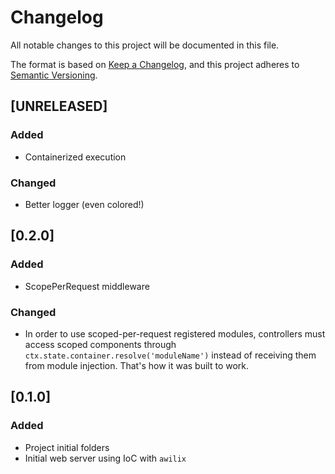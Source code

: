 # Changelog
All notable changes to this project will be documented in this file.

The format is based on [Keep a Changelog](https://keepachangelog.com/en/1.0.0/),
and this project adheres to [Semantic Versioning](https://semver.org/spec/v2.0.0.html).

## [UNRELEASED]

### Added

-   Containerized execution

### Changed

-   Better logger (even colored!)

## [0.2.0]

### Added

-   ScopePerRequest middleware

### Changed

-   In order to use scoped-per-request registered modules, controllers must access scoped components through `ctx.state.container.resolve('moduleName')` instead of receiving them from module injection. That's how it was built to work.

## [0.1.0]

### Added

-   Project initial folders
-   Initial web server using IoC with `awilix`
